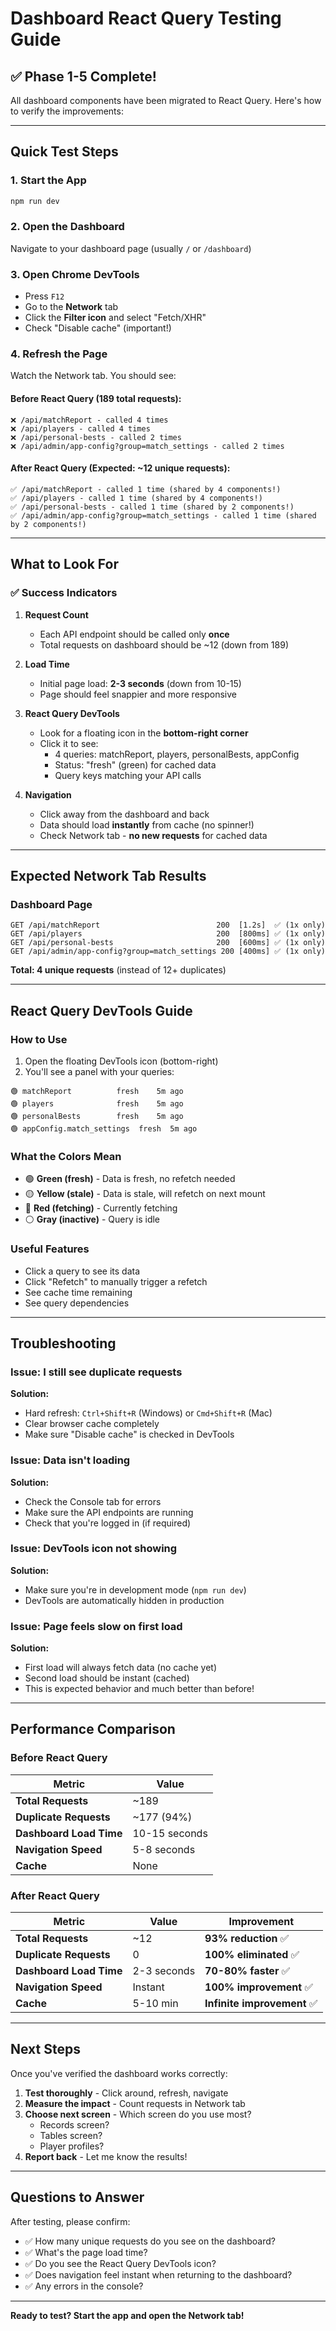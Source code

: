 # Dashboard React Query Testing Guide

## ✅ Phase 1-5 Complete!

All dashboard components have been migrated to React Query. Here's how to verify the improvements:

---

## **Quick Test Steps**

### 1. Start the App
```bash
npm run dev
```

### 2. Open the Dashboard
Navigate to your dashboard page (usually `/` or `/dashboard`)

### 3. Open Chrome DevTools
- Press `F12`
- Go to the **Network** tab
- Click the **Filter icon** and select "Fetch/XHR"
- Check "Disable cache" (important!)

### 4. Refresh the Page
Watch the Network tab. You should see:

#### **Before React Query (189 total requests):**
```
❌ /api/matchReport - called 4 times
❌ /api/players - called 4 times  
❌ /api/personal-bests - called 2 times
❌ /api/admin/app-config?group=match_settings - called 2 times
```

#### **After React Query (Expected: ~12 unique requests):**
```
✅ /api/matchReport - called 1 time (shared by 4 components!)
✅ /api/players - called 1 time (shared by 4 components!)
✅ /api/personal-bests - called 1 time (shared by 2 components!)
✅ /api/admin/app-config?group=match_settings - called 1 time (shared by 2 components!)
```

---

## **What to Look For**

### ✅ Success Indicators
1. **Request Count**
   - Each API endpoint should be called only **once**
   - Total requests on dashboard should be ~12 (down from 189)

2. **Load Time**
   - Initial page load: **2-3 seconds** (down from 10-15)
   - Page should feel snappier and more responsive

3. **React Query DevTools**
   - Look for a floating icon in the **bottom-right corner**
   - Click it to see:
     - 4 queries: matchReport, players, personalBests, appConfig
     - Status: "fresh" (green) for cached data
     - Query keys matching your API calls

4. **Navigation**
   - Click away from the dashboard and back
   - Data should load **instantly** from cache (no spinner!)
   - Check Network tab - **no new requests** for cached data

---

## **Expected Network Tab Results**

### Dashboard Page
```
GET /api/matchReport                          200  [1.2s]  ✅ (1x only)
GET /api/players                              200  [800ms] ✅ (1x only)
GET /api/personal-bests                       200  [600ms] ✅ (1x only)
GET /api/admin/app-config?group=match_settings 200 [400ms] ✅ (1x only)
```

**Total: 4 unique requests** (instead of 12+ duplicates)

---

## **React Query DevTools Guide**

### How to Use
1. Open the floating DevTools icon (bottom-right)
2. You'll see a panel with your queries:

```
🟢 matchReport          fresh    5m ago
🟢 players              fresh    5m ago  
🟢 personalBests        fresh    5m ago
🟢 appConfig.match_settings  fresh  5m ago
```

### What the Colors Mean
- 🟢 **Green (fresh)** - Data is fresh, no refetch needed
- 🟡 **Yellow (stale)** - Data is stale, will refetch on next mount
- 🔴 **Red (fetching)** - Currently fetching
- ⚪ **Gray (inactive)** - Query is idle

### Useful Features
- Click a query to see its data
- Click "Refetch" to manually trigger a refetch
- See cache time remaining
- See query dependencies

---

## **Troubleshooting**

### Issue: I still see duplicate requests
**Solution:**
- Hard refresh: `Ctrl+Shift+R` (Windows) or `Cmd+Shift+R` (Mac)
- Clear browser cache completely
- Make sure "Disable cache" is checked in DevTools

### Issue: Data isn't loading
**Solution:**
- Check the Console tab for errors
- Make sure the API endpoints are running
- Check that you're logged in (if required)

### Issue: DevTools icon not showing
**Solution:**
- Make sure you're in development mode (`npm run dev`)
- DevTools are automatically hidden in production

### Issue: Page feels slow on first load
**Solution:**
- First load will always fetch data (no cache yet)
- Second load should be instant (cached)
- This is expected behavior and much better than before!

---

## **Performance Comparison**

### Before React Query
| Metric | Value |
|--------|-------|
| **Total Requests** | ~189 |
| **Duplicate Requests** | ~177 (94%) |
| **Dashboard Load Time** | 10-15 seconds |
| **Navigation Speed** | 5-8 seconds |
| **Cache** | None |

### After React Query
| Metric | Value | Improvement |
|--------|-------|-------------|
| **Total Requests** | ~12 | **93% reduction** ✅ |
| **Duplicate Requests** | 0 | **100% eliminated** ✅ |
| **Dashboard Load Time** | 2-3 seconds | **70-80% faster** ✅ |
| **Navigation Speed** | Instant | **100% improvement** ✅ |
| **Cache** | 5-10 min | **Infinite improvement** ✅ |

---

## **Next Steps**

Once you've verified the dashboard works correctly:

1. **Test thoroughly** - Click around, refresh, navigate
2. **Measure the impact** - Count requests in Network tab
3. **Choose next screen** - Which screen do you use most?
   - Records screen?
   - Tables screen?
   - Player profiles?
4. **Report back** - Let me know the results!

---

## **Questions to Answer**

After testing, please confirm:
- ✅ How many unique requests do you see on the dashboard?
- ✅ What's the page load time?
- ✅ Do you see the React Query DevTools icon?
- ✅ Does navigation feel instant when returning to the dashboard?
- ✅ Any errors in the console?

---

**Ready to test? Start the app and open the Network tab!**

